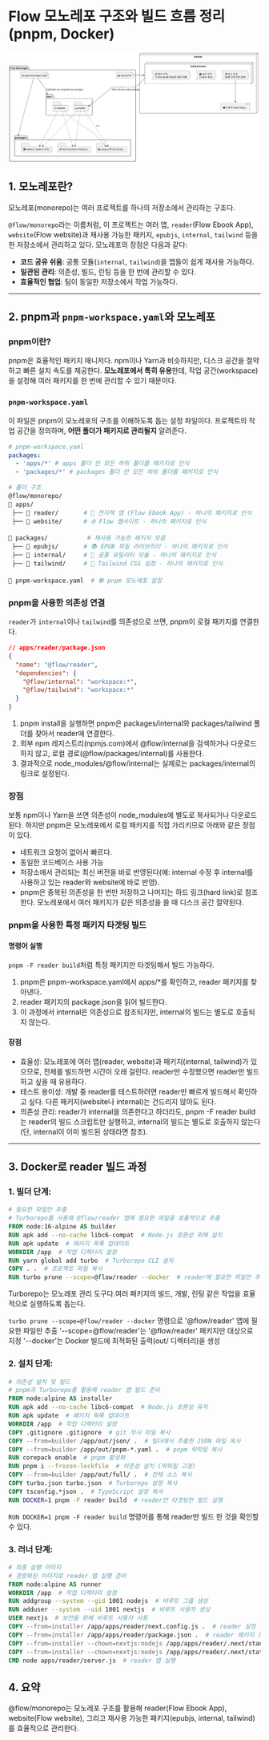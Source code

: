 # Flow 모노레포 구조와 빌드 흐름 정리(pnpm, Docker)

![Flow 모노레포 다이어그램](./uml.png)

## 1. **모노레포란?**

모노레포(monorepo)는 여러 프로젝트를 하나의 저장소에서 관리하는 구조다.

`@flow/monorepo`라는 이름처럼, 이 프로젝트는 여러 앱, `reader`(Flow Ebook App), `website`(Flow website)과 재사용 가능한 패키지, `epubjs`, `internal`, `tailwind` 등을 한 저장소에서 관리하고 있다. 모노레포의 장점은 다음과 같다:

- **코드 공유 쉬움**: 공통 모듈(`internal`, `tailwind`)을 앱들이 쉽게 재사용 가능하다.
- **일관된 관리**: 의존성, 빌드, 린팅 등을 한 번에 관리할 수 있다.
- **효율적인 협업**: 팀이 동일한 저장소에서 작업 가능하다.

---

## 2. pnpm과 `pnpm-workspace.yaml`와 모노레포

### pnpm이란?

pnpm은 효율적인 패키지 매니저다. npm이나 Yarn과 비슷하지만, 디스크 공간을 절약하고 빠른 설치 속도를 제공한다. **모노레포에서 특히 유용**한데, 작업 공간(workspace)을 설정해 여러 패키지를 한 번에 관리할 수 있기 때문이다.

### `pnpm-workspace.yaml`

이 파일은 pnpm이 모노레포의 구조를 이해하도록 돕는 설정 파일이다. 프로젝트의 작업 공간을 정의하며, **어떤 폴더가 패키지로 관리될지** 알려준다.

```yaml
# pnpm-workspace.yaml
packages:
  - 'apps/*' # apps 폴더 안 모든 하위 폴더를 패키지로 인식
  - 'packages/*' # packages 폴더 안 모든 하위 폴더를 패키지로 인식
```

```bash
# 폴더 구조
@flow/monorepo/
📂 apps/
 ├── 📂 reader/       # 📖 전자책 앱 (Flow Ebook App) - 하나의 패키지로 인식
 ├── 📂 website/      # 🌐 Flow 웹사이트 - 하나의 패키지로 인식

📂 packages/           # 재사용 가능한 패키지 모음
 ├── 📂 epubjs/       # 📚 EPUB 파일 라이브러리 - 하나의 패키지로 인식
 ├── 📂 internal/     # 🔧 공통 유틸리티 모듈 - 하나의 패키지로 인식
 ├── 📂 tailwind/     # 🎨 Tailwind CSS 설정 - 하나의 패키지로 인식

📄 pnpm-workspace.yaml  # 🛠️ pnpm 모노레포 설정
```

### pnpm을 사용한 의존성 연결

`reader`가 `internal`이나 `tailwind`를 의존성으로 쓰면, pnpm이 로컬 패키지를 연결한다.

```json
// apps/reader/package.json
{
  "name": "@flow/reader",
  "dependencies": {
    "@flow/internal": "workspace:*",
    "@flow/tailwind": "workspace:*"
  }
}
```

1. pnpm install을 실행하면 pnpm은 packages/internal와 packages/tailwind 폴더를 찾아서 reader에 연결한다.
2. 외부 npm 레지스트리(npmjs.com)에서 @flow/internal을 검색하거나 다운로드하지 않고, 로컬 경로(@flow/packages/internal)를 사용한다.
3. 결과적으로 node_modules/@flow/internal는 실제로는 packages/internal의 링크로 설정된다.

### 장점

보통 npm이나 Yarn을 쓰면 의존성이 node_modules에 별도로 복사되거나 다운로드된다. 하지만 pnpm은 모노레포에서 로컬 패키지를 직접 가리키므로 아래와 같은 장점이 있다.

- 네트워크 요청이 없어서 빠르다.
- 동일한 코드베이스 사용 가능
- 저장소에서 관리되는 최신 버전을 바로 반영된다(예: internal 수정 후 internal를 사용하고 있는 reader와 website에 바로 반영).
- pnpm은 중복된 의존성을 한 번만 저장하고 나머지는 하드 링크(hard link)로 참조한다. 모노레포에서 여러 패키지가 같은 의존성을 쓸 때 디스크 공간 절약된다.

### pnpm을 사용한 특정 패키지 타겟팅 빌드

#### 명령어 실행

`pnpm -F reader build`처럼 특정 패키지만 타겟팅해서 빌드 가능하다.

1. pnpm은 pnpm-workspace.yaml에서 apps/\*를 확인하고, reader 패키지를 찾아낸다.
2. reader 패키지의 package.json을 읽어 빌드한다.
3. 이 과정에서 internal은 의존성으로 참조되지만, internal의 빌드는 별도로 호출되지 않는다.

#### 장점

- 효율성:
  모노레포에 여러 앱(reader, website)과 패키지(internal, tailwind)가 있으므로, 전체를 빌드하면 시간이 오래 걸린다. reader만 수정했으면 reader만 빌드하고 싶을 때 유용하다.
- 테스트 용이성:
  개발 중 reader를 테스트하려면 reader만 빠르게 빌드해서 확인하고 싶다. 다른 패키지(website나 internal)는 건드리지 않아도 된다.
- 의존성 관리:
  reader가 internal을 의존한다고 하더라도, pnpm -F reader build는 reader의 빌드 스크립트만 실행하고, internal의 빌드는 별도로 호출하지 않는다(단, internal이 이미 빌드된 상태라면 참조).

---

## 3. Docker로 reader 빌드 과정

### 1. 빌더 단계:

```dockerfile
# 필요한 파일만 추출
# Turborepo를 사용해 @flow/reader 앱에 필요한 파일을 효율적으로 추출
FROM node:16-alpine AS builder
RUN apk add --no-cache libc6-compat  # Node.js 호환성 위해 설치
RUN apk update  # 패키지 목록 업데이트
WORKDIR /app  # 작업 디렉터리 설정
RUN yarn global add turbo  # Turborepo CLI 설치
COPY . .  # 프로젝트 파일 복사
RUN turbo prune --scope=@flow/reader --docker  # reader에 필요한 파일만 추출

```

Turborepo는 모노레포 관리 도구다.여러 패키지의 빌드, 개발, 린팅 같은 작업을 효율적으로 실행하도록 돕는다.

`turbo prune --scope=@flow/reader --docker`
명령으로 '@flow/reader' 앱에 필요한 파일만 추출
'--scope=@flow/reader'는 '@flow/reader' 패키지만 대상으로 지정
'--docker'는 Docker 빌드에 최적화된 출력(out/ 디렉터리)을 생성

### 2. 설치 단계:

```dockerfile
# 의존성 설치 및 빌드
# pnpm과 Turborepo를 활용해 reader 앱 빌드 준비
FROM node:alpine AS installer
RUN apk add --no-cache libc6-compat  # Node.js 호환성 유지
RUN apk update  # 패키지 목록 업데이트
WORKDIR /app  # 작업 디렉터리 설정
COPY .gitignore .gitignore  # git 무시 파일 복사
COPY --from=builder /app/out/json/ .  # 빌더에서 추출한 JSON 파일 복사
COPY --from=builder /app/out/pnpm-*.yaml .  # pnpm 락파일 복사
RUN corepack enable  # pnpm 활성화
RUN pnpm i --frozen-lockfile  # 의존성 설치 (락파일 고정)
COPY --from=builder /app/out/full/ .  # 전체 소스 복사
COPY turbo.json turbo.json  # Turborepo 설정 복사
COPY tsconfig.*json .  # TypeScript 설정 복사
RUN DOCKER=1 pnpm -F reader build  # reader만 타겟팅한 빌드 실행
```

`RUN DOCKER=1 pnpm -F reader build` 명령어를 통해 reader만 빌드 한 것을 확인할 수 있다.

### 3. 러너 단계:

```dockerfile
# 최종 실행 이미지
# 경량화된 이미지로 reader 앱 실행 준비
FROM node:alpine AS runner
WORKDIR /app  # 작업 디렉터리 설정
RUN addgroup --system --gid 1001 nodejs  # 비루트 그룹 생성
RUN adduser --system --uid 1001 nextjs  # 비루트 사용자 생성
USER nextjs  # 보안을 위해 비루트 사용자 사용
COPY --from=installer /app/apps/reader/next.config.js .  # reader 설정 복사
COPY --from=installer /app/apps/reader/package.json .  # reader 패키지 정보 복사
COPY --from=installer --chown=nextjs:nodejs /app/apps/reader/.next/standalone ./  # 빌드 결과물 복사
COPY --from=installer --chown=nextjs:nodejs /app/apps/reader/.next/static ./apps/reader/.next/static  # 정적 파일 복사
CMD node apps/reader/server.js  # reader 앱 실행
```

## 4. 요약

@flow/monorepo는 모노레포 구조를 활용해 reader(Flow Ebook App), website(Flow website), 그리고 재사용 가능한 패키지(epubjs, internal, tailwind)를 효율적으로 관리한다.
